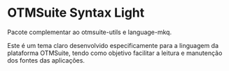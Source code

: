 # OTMSuite Syntax Light

Pacote complementar ao otmsuite-utils e language-mkq.

Este é um tema claro desenvolvido especificamente para a linguagem da plataforma OTMSuite, tendo como objetivo facilitar a leitura e manutenção dos fontes das aplicações.
